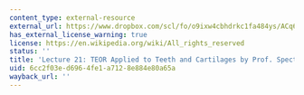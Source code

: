 ```yaml
---
content_type: external-resource
external_url: https://www.dropbox.com/scl/fo/o9ixw4cbhdrkc1fa484ys/ACq6DuYu5hFv7ao45rY8K1U/Lecture%20Recordings?dl=0&preview=24-11-19+2.787%2C+HST.535+TEOR+of+Teeth%3B+TEOR+of+Cartilage+%28Spector%29+LWC.mp4&rlkey=u2rimyl1s7xeom33sli4jmryz&subfolder_nav_tracking=1
has_external_license_warning: true
license: https://en.wikipedia.org/wiki/All_rights_reserved
status: ''
title: 'Lecture 21: TEOR Applied to Teeth and Cartilages by Prof. Spector'
uid: 6cc2f03e-d696-4fe1-a712-8e884e80a65a
wayback_url: ''
---
```

